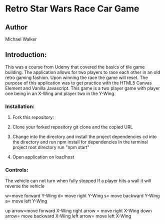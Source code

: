 # Retro Star Wars Race Car Game

## Author 
Michael Walker 

## Introduction: 
 This was a course from Udemy that covered the basics of tile game building. The application allows for two players to race each other in an old retro gaming fashion. Upon winning the race the game will reset. The purpose of this application was to get practice with the HTML5 Canvas Element and Vanilla Javascript. This game is a two player game with player one being in an X-Wing and player two in the Y-Wing.   

### Installation: 

1) Fork this repository:

2) Clone your forked repository
git clone and the copied URL

3) Change into the directory and install the project dependencies
cd into the directory and run npm install for dependencies
In the terminal project root directory run "npm start"

4) Open application on loaclhost 

### Controls: 

The vehicle can not turn when fully stopped 
If a player hits a wall it will reverse the vehicle 

w=move forward Y-Wing
d= move right Y-Wing
s= move backward Y-Wing
a= move left Y-Wing

up arrow=move forward X-Wing
right arrow = move right X-Wing
down arrow= move backward X-Wing
left arrow= move left X-Wing